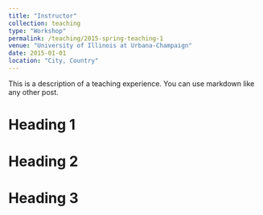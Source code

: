 ```yaml
---
title: "Instructor"
collection: teaching
type: "Workshop"
permalink: /teaching/2015-spring-teaching-1
venue: "University of Illinois at Urbana-Champaign"
date: 2015-01-01
location: "City, Country"
---
```


This is a description of a teaching experience. You can use markdown like any other post.

Heading 1
======

Heading 2
======

Heading 3
======
